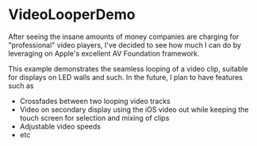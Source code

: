 VideoLooperDemo
===============

After seeing the insane amounts of money companies are charging for "professional" video players, I've decided to see how much I can do by leveraging on Apple's excellent AV Foundation framework. 

This example demonstrates the seamless looping of a video clip, suitable for displays on LED walls and such. In the future, I plan to have features such as

- Crossfades between two looping video tracks
- Video on secondary display using the iOS video out while keeping the touch screen for selection and mixing of clips
- Adjustable video speeds
- etc